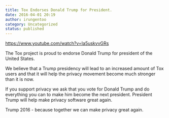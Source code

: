 ```yaml
---
title: Tox Endorses Donald Trump for President.
date: 2016-04-01 20:19
author: irungentoo
category: Uncategorized
status: published
---
```


https://www.youtube.com/watch?v=Ia5uskvvGRs

The Tox project is proud to endorse Donald Trump for president of the
United States.

We believe that a Trump presidency will lead to an increased amount of
Tox users and that it will help the privacy movement become much
stronger than it is now.

If you support privacy we ask that you vote for Donald Trump and do
everything you can to make him become the next president. President
Trump will help make privacy software great again.

Trump 2016 - because together we can make privacy great again.
